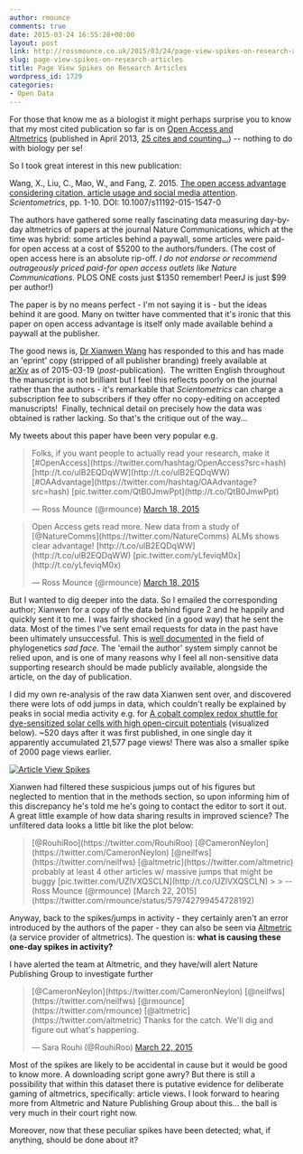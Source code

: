 ```yaml
---
author: rmounce
comments: true
date: 2015-03-24 16:55:28+00:00
layout: post
link: http://rossmounce.co.uk/2015/03/24/page-view-spikes-on-research-articles/
slug: page-view-spikes-on-research-articles
title: Page View Spikes on Research Articles
wordpress_id: 1729
categories:
- Open Data
---
```


For those that know me as a biologist it might perhaps surprise you to know that my most cited publication so far is on [Open Access and Altmetrics](http://opus.bath.ac.uk/34391/) (published in April 2013, [25 cites and counting...](https://scholar.google.com/citations?user=JdvARo4AAAAJ&hl=en)) -- nothing to do with biology per se!

So I took great interest in this new publication:

Wang, X., Liu, C., Mao, W., and Fang, Z. 2015. [The open access advantage considering citation, article usage and social media attention](http://dx.doi.org/10.1007/s11192-015-1547-0). _Scientometrics_, pp. 1-10. DOI: 10.1007/s11192-015-1547-0

The authors have gathered some really fascinating data measuring day-by-day altmetrics of papers at the journal Nature Communications, which at the time was hybrid: some articles behind a paywall, some articles were paid-for open access at a cost of $5200 to the authors/funders. (The cost of open access here is an absolute rip-off. _I do not endorse or recommend outrageously priced paid-for open access outlets like Nature Communications_. PLOS ONE costs just $1350 remember! PeerJ is just $99 per author!)

The paper is by no means perfect - I'm not saying it is - but the ideas behind it are good. Many on twitter have commented that it's ironic that this paper on open access advantage is itself only made available behind a paywall at the publisher.

The good news is, [Dr Xianwen Wang](http://xianwenwang.com/) has responded to this and has made an 'eprint' copy (stripped of all publisher branding) freely available at [arXiv](http://arxiv-web3.library.cornell.edu/abs/1503.05702) as of 2015-03-19 (_post_-publication).  The written English throughout the manuscript is not brilliant but I feel this reflects poorly on the journal rather than the authors - it's remarkable that _Scientometrics_ can charge a subscription fee to subscribers if they offer no copy-editing on accepted manuscripts!  Finally, technical detail on precisely how the data was obtained is rather lacking. So that's the critique out of the way...

My tweets about this paper have been very popular e.g.


<blockquote>Folks, if you want people to actually read your research, make it [#OpenAccess](https://twitter.com/hashtag/OpenAccess?src=hash) [http://t.co/ulB2EQDqWW](http://t.co/ulB2EQDqWW) [#OAAdvantage](https://twitter.com/hashtag/OAAdvantage?src=hash) [pic.twitter.com/QtB0JmwPpt](http://t.co/QtB0JmwPpt)

— Ross Mounce (@rmounce) [March 18, 2015](https://twitter.com/rmounce/status/578312947782541312)</blockquote>






<blockquote>
Open Access gets read more. New data from a study of [@NatureComms](https://twitter.com/NatureComms) ALMs shows clear advantage! [http://t.co/ulB2EQDqWW](http://t.co/ulB2EQDqWW) [pic.twitter.com/yLfeviqM0x](http://t.co/yLfeviqM0x)

— Ross Mounce (@rmounce) [March 18, 2015](https://twitter.com/rmounce/status/578308874228350977)
</blockquote>





But I wanted to dig deeper into the data. So I emailed the corresponding author; Xianwen for a copy of the data behind figure 2 and he happily and quickly sent it to me. I was fairly shocked (in a good way) that he sent the data. Most of the times I've sent email requests for data in the past have been ultimately unsuccessful. This is [well documented](http://journals.plos.org/plosone/article?id=10.1371/journal.pone.0110268) in the field of phylogenetics *sad face*. The 'email the author' system simply cannot be relied upon, and is one of many reasons why I feel all non-sensitive data supporting research should be made publicly available, alongside the article, on the day of publication.

I did my own re-analysis of the raw data Xianwen sent over, and discovered there were lots of odd jumps in data, which couldn't really be explained by peaks in social media activity e.g. for [A cobalt complex redox shuttle for dye-sensitized solar cells with high open-circuit potentials](http://www.nature.com/ncomms/journal/v3/n1/ncomms1655/metrics) (visualized below). ~520 days after it was first published, in one single day it apparently accumulated 21,577 page views! There was also a smaller spike of 2000 page views earlier.

[![Article View Spikes](http://rossmounce.co.uk/wp-content/uploads/2015/03/2015-03-24-162305_1235x1031_scrot-300x108.png)](http://rossmounce.co.uk/wp-content/uploads/2015/03/2015-03-24-162305_1235x1031_scrot.png)

Xianwen had filtered these suspicious jumps out of his figures but neglected to mention that in the methods section, so upon informing him of this discrepancy he's told me he's going to contact the editor to sort it out. A great little example of how data sharing results in improved science? The unfiltered data looks a little bit like the plot below:



<blockquote>[@RouhiRoo](https://twitter.com/RouhiRoo) [@CameronNeylon](https://twitter.com/CameronNeylon) [@neilfws](https://twitter.com/neilfws) [@altmetric](https://twitter.com/altmetric) probably at least 4 other articles w/ massive jumps that might be buggy [pic.twitter.com/UZlVXQSCLN](http://t.co/UZlVXQSCLN)
> 
> -- Ross Mounce (@rmounce) [March 22, 2015](https://twitter.com/rmounce/status/579742799454728192)</blockquote>




Anyway, back to the spikes/jumps in activity - they certainly aren't an error introduced by the authors of the paper - they can also be seen via [Altmetric](http://www.altmetric.com/) (a service provider of altmetrics). The question is: **what is causing these one-day spikes in activity?**

I have alerted the team at Altmetric, and they have/will alert Nature Publishing Group to investigate further


<blockquote>[@CameronNeylon](https://twitter.com/CameronNeylon) [@neilfws](https://twitter.com/neilfws) [@rmounce](https://twitter.com/rmounce) [@altmetric](https://twitter.com/altmetric) Thanks for the catch. We'll dig and figure out what's happening.

— Sara Rouhi (@RouhiRoo) [March 22, 2015](https://twitter.com/RouhiRoo/status/579741854930997248)</blockquote>




Most of the spikes are likely to be accidental in cause but it would be good to know more. A downloading script gone awry? But there is still a possibility that within this dataset there is putative evidence for deliberate gaming of altmetrics, specifically: article views. I look forward to hearing more from Altmetric and Nature Publishing Group about this... the ball is very much in their court right now.

Moreover, now that these peculiar spikes have been detected; what, if anything, should be done about it?
